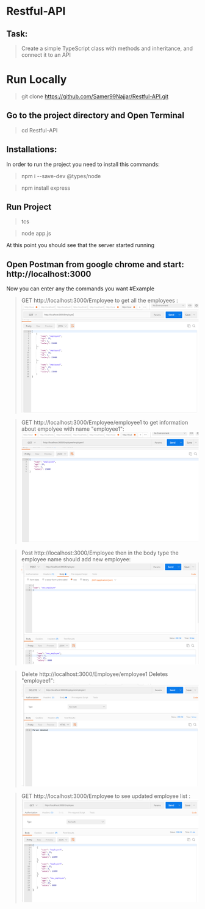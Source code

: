 # Restful-API
## Task:
> Create a simple TypeScript class with methods and inheritance, and connect it to an API

# Run Locally
> git clone https://github.com/Samer99Najjar/Restful-API.git

## Go to the project directory and Open Terminal
> cd Restful-API

## Installations:
In order to run the project you need to install this commands:
> npm i --save-dev @types/node

> npm install express

## Run Project
> tcs

> node app.js


At this point you should see that the server started running 

## Open Postman from google chrome and start: http://localhost:3000

Now you can enter any the commands you want 
#Example

> GET http://localhost:3000/Employee to get all the employees  :
![alt text](https://github.com/Samer99Najjar/Restful-API/blob/main/show_employeepic.PNG)

> GET http://localhost:3000/Employee/employee1 to get information about empolyee with name "employee1":
![alt text](https://github.com/Samer99Najjar/Restful-API/blob/main/get_employeebyname.PNG)

> Post http://localhost:3000/Employee  then in the body type the employee name should add new employee:
![alt text](https://github.com/Samer99Najjar/Restful-API/blob/main/add_employee.PNG)

> Delete http://localhost:3000/Employee/employee1 Deletes "employee1":
![alt text](https://github.com/Samer99Najjar/Restful-API/blob/main/delete_employee.PNG)

> GET http://localhost:3000/Employee to see updated employee list   :
![alt text](https://github.com/Samer99Najjar/Restful-API/blob/main/get_empolyeeafterDeleteAdd.PNG)


